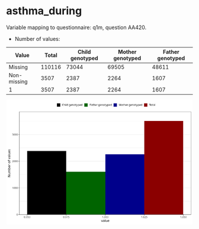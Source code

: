 # asthma_during
Variable mapping to questionnaire: q1m, question AA420.
- Number of values:

| Value | Total | Child genotyped | Mother genotyped | Father genotyped |
| ----- | ----- | --------------- | ---------------- | ---------------- |
| Missing | 110116 | 73044 | 69505 | 48611 |
| Non-missing | 3507 | 2387 | 2264 | 1607 |
| 1 | 3507 | 2387 | 2264 | 1607 |



![](asthma_during_n.png)



